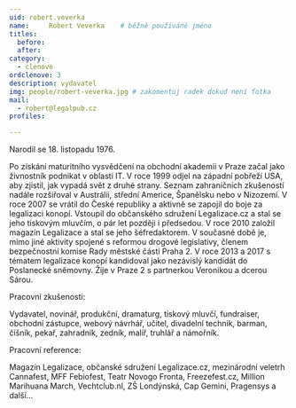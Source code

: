 ```yaml
---
uid: robert.veverka
name:     Robert Veverka  	# běžně používáné jméno
titles:
  before: 
  after: 
category:
  - clenove
ordclenove: 3
description: vydavatel
img: people/robert-veverka.jpg # zakomentuj radek dokud není fotka
mail:
  - robert@legalpub.cz
profiles: 

---
```


Narodil se 18. listopadu 1976.

Po získání maturitního vysvědčení na obchodní akademii v Praze začal jako živnostník podnikat v oblasti IT. V roce 1999 odjel na západní pobřeží USA, aby zjistil, jak vypadá svět z druhé strany. Seznam zahraničních zkušeností nadále rozšiřoval v Austrálii, střední Americe, Španělsku nebo v Nizozemí.
V roce 2007 se vrátil do České republiky a aktivně se zapojil do boje za legalizaci konopí. Vstoupil do občanského sdružení Legalizace.cz a stal se jeho tiskovým mluvčím, o pár let později i předsedou. V roce 2010 založil magazín Legalizace a stal se jeho šéfredaktorem.
V současné době je, mimo jiné aktivity spojené s reformou drogové legislativy, členem bezpečnostní komise Rady městské části Praha 2.
V roce 2013 a 2017 s tématem legalizace konopí kandidoval jako nezávislý kandidát do Poslanecké sněmovny.
Žije v Praze 2 s partnerkou Veronikou a dcerou Sárou.

Pracovní zkušenosti:

Vydavatel, novinář, produkční, dramaturg, tiskový mluvčí, fundraiser, obchodní zástupce, webový návrhář, učitel, divadelní technik, barman, číšník, pekař, zahradník, zedník, malíř, truhlář a námořník.

Pracovní reference:

Magazín Legalizace, občanské sdružení Legalizace.cz, mezinárodní veletrh Cannafest, MFF Febiofest, Teatr Novogo Fronta, Freezefest.cz, Million Marihuana March, Vechtclub.nl, ZŠ Londýnská, Cap Gemini, Pragensys a další…
